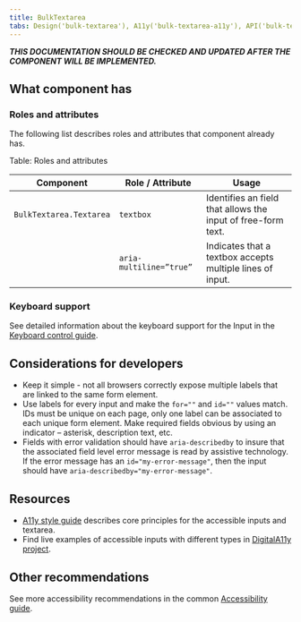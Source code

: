 ```yaml
---
title: BulkTextarea
tabs: Design('bulk-textarea'), A11y('bulk-textarea-a11y'), API('bulk-textarea-api'), Example('bulk-textarea-code'), Changelog('bulk-textarea-changelog')
---
```


_**THIS DOCUMENTATION SHOULD BE CHECKED AND UPDATED AFTER THE COMPONENT WILL BE IMPLEMENTED.**_

## What component has

### Roles and attributes

The following list describes roles and attributes that component already has.

Table: Roles and attributes

| Component               | Role / Attribute        | Usage                                                        |
| ----------------------- | ----------------------- | ------------------------------------------------------------ |
| `BulkTextarea.Textarea` | `textbox`               | Identifies an field that allows the input of free-form text. |
|                         | `aria-multiline=”true”` | Indicates that a textbox accepts multiple lines of input.    |

### Keyboard support

See detailed information about the keyboard support for the Input in the [Keyboard control guide](/core-principles/a11y/a11y-keyboard#input_i_textarea).

## Considerations for developers

- Keep it simple - not all browsers correctly expose multiple labels that are linked to the same form element.
- Use labels for every input and make the `for=""` and `id=""` values match. IDs must be unique on each page, only one label can be associated to each unique form element. Make required fields obvious by using an indicator – asterisk, description text, etc.
- Fields with error validation should have `aria-describedby` to insure that the associated field level error message is read by assistive technology. If the error message has an `id="my-error-message"`, then the input should have `aria-describedby="my-error-message"`.

## Resources

- [A11y style guide](https://a11y-style-guide.com/style-guide/section-forms.html#kssref-forms-text-fields) describes core principles for the accessible inputs and textarea.
- Find live examples of accessible inputs with different types in [DigitalA11y project](https://www.digitala11y.com/demos/accessibility-of-html-input-types-examples/).

## Other recommendations

See more accessibility recommendations in the common [Accessibility guide](/core-principles/a11y/a11y).
